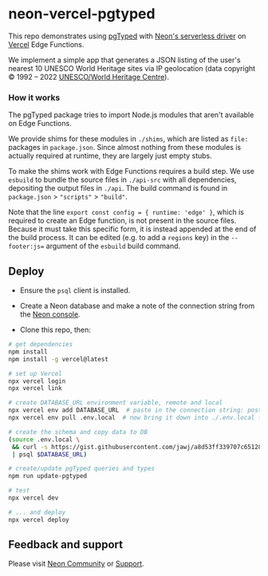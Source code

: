 # neon-vercel-pgtyped

This repo demonstrates using [pgTyped](https://github.com/adelsz/pgtyped) with [Neon's serverless driver](https://www.npmjs.com/package/@neondatabase/serverless) on [Vercel](https://vercel.com/) Edge Functions.

We implement a simple app that generates a JSON listing of the user's nearest 10 UNESCO World Heritage sites via IP geolocation (data copyright © 1992 – 2022 [UNESCO/World Heritage Centre](https://whc.unesco.org/en/syndication/)).

### How it works

The pgTyped package tries to import Node.js modules that aren't available on Edge Functions.

We provide shims for these modules in `./shims`, which are listed as `file:` packages in `package.json`. Since almost nothing from these modules is actually required at runtime, they are largely just empty stubs.

To make the shims work with Edge Functions requires a build step. We use `esbuild` to bundle the source files in `./api-src` with all dependencies, depositing the output files in `./api`. The build command is found in `package.json` > `"scripts"` > `"build"`.

Note that the line `export const config = { runtime: 'edge' }`, which is required to create an Edge function, is not present in the source files. Because it must take this specific form, it is instead appended at the end of the build process. It can be edited (e.g. to add a `regions` key) in the `--footer:js=` argument of the `esbuild` build command.

## Deploy

* Ensure the `psql` client is installed.

* Create a Neon database and make a note of the connection string from the [Neon console](https://console.neon.tech/).

* Clone this repo, then:

```bash
# get dependencies
npm install
npm install -g vercel@latest

# set up Vercel
npx vercel login
npx vercel link

# create DATABASE_URL environment variable, remote and local
npx vercel env add DATABASE_URL  # paste in the connection string: postgres://...
npx vercel env pull .env.local  # now bring it down into ./.env.local for local use

# create the schema and copy data to DB
(source .env.local \
 && curl -s https://gist.githubusercontent.com/jawj/a8d53ff339707c65128af83b4783f4fe/raw/45dbcc819b00ecb72f80b0cf91e01b3d055662b5/whc-sites-2021.psql \
 | psql $DATABASE_URL)

# create/update pgTyped queries and types
npm run update-pgtyped

# test
npx vercel dev

# ... and deploy
npx vercel deploy
```

## Feedback and support

Please visit [Neon Community](https://community.neon.tech/) or [Support](https://neon.tech/docs/introduction/support).


